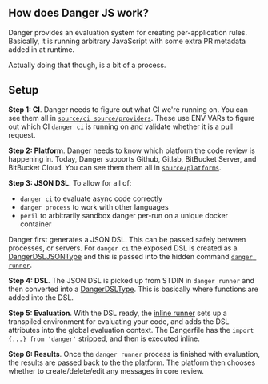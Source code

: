 ## How does Danger JS work?

Danger provides an evaluation system for creating per-application rules. Basically, it is running arbitrary JavaScript
with some extra PR metadata added in at runtime.

Actually doing that though, is a bit of a process.

## Setup

**Step 1: CI**. Danger needs to figure out what CI we're running on. You can see them all in [
`source/ci_source/providers`][provs]. These use ENV VARs to figure out which CI `danger ci` is running on and validate
whether it is a pull request.

**Step 2: Platform**. Danger needs to know which platform the code review is happening in. Today, Danger supports
Github, Gitlab, BitBucket Server, and BitBucket Cloud. You can see them them all in [`source/platforms`][platforms].

**Step 3: JSON DSL**. To allow for all of:

- `danger ci` to evaluate async code correctly
- `danger process` to work with other languages
- `peril` to arbitrarily sandbox danger per-run on a unique docker container

Danger first generates a JSON DSL. This can be passed safely between processes, or servers. For `danger ci` the exposed
DSL is created as a [DangerDSLJSONType][dangerdsl] and this is passed into the hidden command [`danger runner`][runner].

**Step 4: DSL**. The JSON DSL is picked up from STDIN in `danger runner` and then converted into a
[DangerDSLType][dangerdsl]. This is basically where functions are added into the DSL.

**Step 5: Evaluation**. With the DSL ready, the [inline runner][in_runner] sets up a transpiled environment for
evaluating your code, and adds the DSL attributes into the global evaluation context. The Dangerfile has the
`import {...} from 'danger'` stripped, and then is executed inline.

**Step 6: Results**. Once the `danger runner` process is finished with evaluation, the results are passed back to the
the platform. The platform then chooses whether to create/delete/edit any messages in core review.

[provs]: https://github.com/danger/danger-js/tree/main/source/ci_source/providers
[dangerdsl]: https://github.com/danger/danger-js/blob/main/source/dsl/DangerDSL.ts
[runner]: https://github.com/danger/danger-js/blob/main/source/commands/danger-runner.ts
[in_runner]: https://github.com/danger/danger-js/blob/main/source/runner/runners/inline.ts
[platforms]: https://github.com/danger/danger-js/blob/main/source/platforms
